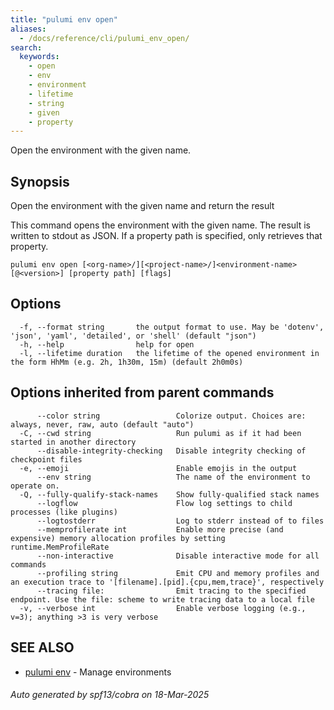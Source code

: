 ```yaml
---
title: "pulumi env open"
aliases:
  - /docs/reference/cli/pulumi_env_open/
search:
  keywords:
    - open
    - env
    - environment
    - lifetime
    - string
    - given
    - property
---
```


Open the environment with the given name.

## Synopsis

Open the environment with the given name and return the result

This command opens the environment with the given name. The result is written to
stdout as JSON. If a property path is specified, only retrieves that property.


```
pulumi env open [<org-name>/][<project-name>/]<environment-name>[@<version>] [property path] [flags]
```

## Options

```
  -f, --format string       the output format to use. May be 'dotenv', 'json', 'yaml', 'detailed', or 'shell' (default "json")
  -h, --help                help for open
  -l, --lifetime duration   the lifetime of the opened environment in the form HhMm (e.g. 2h, 1h30m, 15m) (default 2h0m0s)
```

## Options inherited from parent commands

```
      --color string                 Colorize output. Choices are: always, never, raw, auto (default "auto")
  -C, --cwd string                   Run pulumi as if it had been started in another directory
      --disable-integrity-checking   Disable integrity checking of checkpoint files
  -e, --emoji                        Enable emojis in the output
      --env string                   The name of the environment to operate on.
  -Q, --fully-qualify-stack-names    Show fully-qualified stack names
      --logflow                      Flow log settings to child processes (like plugins)
      --logtostderr                  Log to stderr instead of to files
      --memprofilerate int           Enable more precise (and expensive) memory allocation profiles by setting runtime.MemProfileRate
      --non-interactive              Disable interactive mode for all commands
      --profiling string             Emit CPU and memory profiles and an execution trace to '[filename].[pid].{cpu,mem,trace}', respectively
      --tracing file:                Emit tracing to the specified endpoint. Use the file: scheme to write tracing data to a local file
  -v, --verbose int                  Enable verbose logging (e.g., v=3); anything >3 is very verbose
```

## SEE ALSO

* [pulumi env](/docs/iac/cli/commands/pulumi_env/)	 - Manage environments

###### Auto generated by spf13/cobra on 18-Mar-2025

